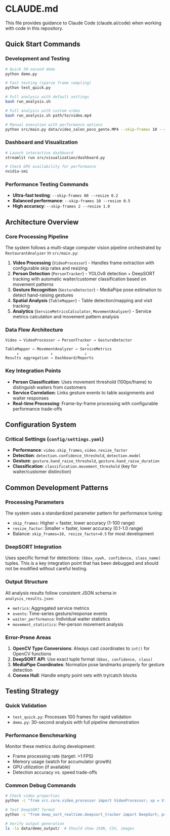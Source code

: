 # CLAUDE.md

This file provides guidance to Claude Code (claude.ai/code) when working with code in this repository.

## Quick Start Commands

### Development and Testing
```bash
# Quick 30-second demo
python demo.py

# Fast testing (sparse frame sampling)
python test_quick.py

# Full analysis with default settings
bash run_analysis.sh

# Full analysis with custom video
bash run_analysis.sh path/to/video.mp4

# Manual execution with performance options
python src/main.py data/video_salon_poco_gente.MP4 --skip-frames 10 --resize 0.3
```

### Dashboard and Visualization
```bash
# Launch interactive dashboard
streamlit run src/visualization/dashboard.py

# Check GPU availability for performance
nvidia-smi
```

### Performance Testing Commands
- **Ultra-fast testing**: `--skip-frames 60 --resize 0.2`
- **Balanced performance**: `--skip-frames 10 --resize 0.5`  
- **High accuracy**: `--skip-frames 2 --resize 1.0`

## Architecture Overview

### Core Processing Pipeline
The system follows a multi-stage computer vision pipeline orchestrated by `RestaurantAnalyzer` in `src/main.py`:

1. **Video Processing** (`VideoProcessor`) - Handles frame extraction with configurable skip rates and resizing
2. **Person Detection** (`PersonTracker`) - YOLOv8 detection + DeepSORT tracking with automatic waiter/customer classification based on movement patterns  
3. **Gesture Recognition** (`GestureDetector`) - MediaPipe pose estimation to detect hand-raising gestures
4. **Spatial Analysis** (`TableMapper`) - Table detection/mapping and visit tracking
5. **Analytics** (`ServiceMetricsCalculator`, `MovementAnalyzer`) - Service metrics calculation and movement pattern analysis

### Data Flow Architecture
```
Video → VideoProcessor → PersonTracker → GestureDetector
                                    ↓
TableMapper ← MovementAnalyzer ← ServiceMetrics
     ↓              ↓              ↓
Results aggregation → Dashboard/Reports
```

### Key Integration Points
- **Person Classification**: Uses movement threshold (100px/frame) to distinguish waiters from customers
- **Service Correlation**: Links gesture events to table assignments and waiter responses
- **Real-time Processing**: Frame-by-frame processing with configurable performance trade-offs

## Configuration System

### Critical Settings (`config/settings.yaml`)
- **Performance**: `video.skip_frames`, `video.resize_factor` 
- **Detection**: `detection.confidence_threshold`, `detection.model`
- **Gesture**: `gesture.hand_raise_threshold`, `gesture.hand_raise_duration`
- **Classification**: `classification.movement_threshold` (key for waiter/customer distinction)

## Common Development Patterns

### Processing Parameters
The system uses a standardized parameter pattern for performance tuning:
- `skip_frames`: Higher = faster, lower accuracy (1-100 range)
- `resize_factor`: Smaller = faster, lower accuracy (0.1-1.0 range)
- Balance: `skip_frames=10, resize_factor=0.5` for most development

### DeepSORT Integration
Uses specific format for detections: `(bbox_xywh, confidence, class_name)` tuples. This is a key integration point that has been debugged and should not be modified without careful testing.

### Output Structure
All analysis results follow consistent JSON schema in `analysis_results.json`:
- `metrics`: Aggregated service metrics
- `events`: Time-series gesture/response events  
- `waiter_performance`: Individual waiter statistics
- `movement_statistics`: Per-person movement analysis

### Error-Prone Areas
1. **OpenCV Type Conversions**: Always cast coordinates to `int()` for OpenCV functions
2. **DeepSORT API**: Use exact tuple format `(bbox, confidence, class)` 
3. **MediaPipe Coordinates**: Normalize pose landmarks properly for gesture detection
4. **Convex Hull**: Handle empty point sets with try/catch blocks

## Testing Strategy

### Quick Validation
- `test_quick.py`: Processes 100 frames for rapid validation
- `demo.py`: 30-second analysis with full pipeline demonstration

### Performance Benchmarking  
Monitor these metrics during development:
- Frame processing rate (target: >1 FPS)
- Memory usage (watch for accumulator growth)
- GPU utilization (if available)
- Detection accuracy vs. speed trade-offs

### Common Debug Commands
```bash
# Check video properties
python -c "from src.core.video_processor import VideoProcessor; vp = VideoProcessor('data/video_salon_poco_gente.MP4'); print(vp.get_video_info())"

# Test DeepSORT format
python -c "from deep_sort_realtime.deepsort_tracker import DeepSort; print('API compatible')"

# Verify output generation
ls -la data/demo_output/  # Should show JSON, CSV, images
```